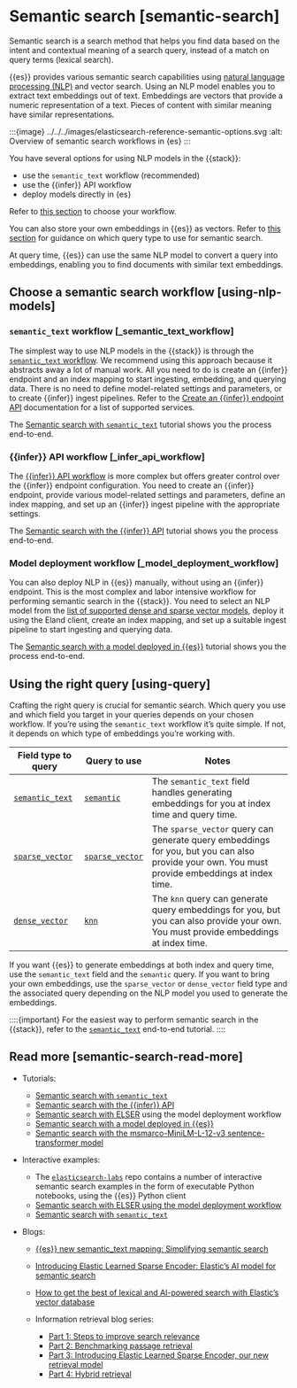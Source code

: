 # Semantic search [semantic-search]

Semantic search is a search method that helps you find data based on the intent and contextual meaning of a search query, instead of a match on query terms (lexical search).

{{es}} provides various semantic search capabilities using [natural language processing (NLP)](../../../explore-analyze/machine-learning/nlp.md) and vector search. Using an NLP model enables you to extract text embeddings out of text. Embeddings are vectors that provide a numeric representation of a text. Pieces of content with similar meaning have similar representations.

:::{image} ../../../images/elasticsearch-reference-semantic-options.svg
:alt: Overview of semantic search workflows in {es}
:::

You have several options for using NLP models in the {{stack}}:

* use the `semantic_text` workflow (recommended)
* use the {{infer}} API workflow
* deploy models directly in {es}

Refer to [this section](../../../solutions/search/semantic-search.md#using-nlp-models) to choose your workflow.

You can also store your own embeddings in {{es}} as vectors. Refer to [this section](../../../solutions/search/semantic-search.md#using-query) for guidance on which query type to use for semantic search.

At query time, {{es}} can use the same NLP model to convert a query into embeddings, enabling you to find documents with similar text embeddings.


## Choose a semantic search workflow [using-nlp-models]


### `semantic_text` workflow [_semantic_text_workflow]

The simplest way to use NLP models in the {{stack}} is through the [`semantic_text` workflow](../../../solutions/search/semantic-search/semantic-search-semantic-text.md). We recommend using this approach because it abstracts away a lot of manual work. All you need to do is create an {{infer}} endpoint and an index mapping to start ingesting, embedding, and querying data. There is no need to define model-related settings and parameters, or to create {{infer}} ingest pipelines. Refer to the [Create an {{infer}} endpoint API](https://www.elastic.co/guide/en/elasticsearch/reference/current/put-inference-api.html) documentation for a list of supported services.

The [Semantic search with `semantic_text`](../../../solutions/search/semantic-search/semantic-search-semantic-text.md) tutorial shows you the process end-to-end.


### {{infer}} API workflow [_infer_api_workflow]

The [{{infer}} API workflow](../../../solutions/search/inference-api.md) is more complex but offers greater control over the {{infer}} endpoint configuration. You need to create an {{infer}} endpoint, provide various model-related settings and parameters, define an index mapping, and set up an {{infer}} ingest pipeline with the appropriate settings.

The [Semantic search with the {{infer}} API](../../../solutions/search/inference-api.md) tutorial shows you the process end-to-end.


### Model deployment workflow [_model_deployment_workflow]

You can also deploy NLP in {{es}} manually, without using an {{infer}} endpoint. This is the most complex and labor intensive workflow for performing semantic search in the {{stack}}. You need to select an NLP model from the [list of supported dense and sparse vector models](../../../explore-analyze/machine-learning/nlp/ml-nlp-model-ref.md#ml-nlp-model-ref-text-embedding), deploy it using the Eland client, create an index mapping, and set up a suitable ingest pipeline to start ingesting and querying data.

The [Semantic search with a model deployed in {{es}}](../../../solutions/search/semantic-search/semantic-search-deployed-nlp-model.md) tutorial shows you the process end-to-end.


## Using the right query [using-query]

Crafting the right query is crucial for semantic search. Which query you use and which field you target in your queries depends on your chosen workflow. If you’re using the `semantic_text` workflow it’s quite simple. If not, it depends on which type of embeddings you’re working with.

| Field type to query | Query to use | Notes |
| --- | --- | --- |
| [`semantic_text`](https://www.elastic.co/guide/en/elasticsearch/reference/current/semantic-text.html) | [`semantic`](https://www.elastic.co/guide/en/elasticsearch/reference/current/query-dsl-semantic-query.html) | The `semantic_text` field handles generating embeddings for you at index time and query time. |
| [`sparse_vector`](https://www.elastic.co/guide/en/elasticsearch/reference/current/sparse-vector.html) | [`sparse_vector`](https://www.elastic.co/guide/en/elasticsearch/reference/current/query-dsl-sparse-vector-query.html) | The `sparse_vector` query can generate query embeddings for you, but you can also provide your own. You must provide embeddings at index time. |
| [`dense_vector`](https://www.elastic.co/guide/en/elasticsearch/reference/current/dense-vector.html) | [`knn`](https://www.elastic.co/guide/en/elasticsearch/reference/current/query-dsl-knn-query.html) | The `knn` query can generate query embeddings for you, but you can also provide your own. You must provide embeddings at index time. |

If you want {{es}} to generate embeddings at both index and query time, use the `semantic_text` field and the `semantic` query. If you want to bring your own embeddings, use the `sparse_vector` or `dense_vector` field type and the associated query depending on the NLP model you used to generate the embeddings.

::::{important}
For the easiest way to perform semantic search in the {{stack}}, refer to the [`semantic_text`](../../../solutions/search/semantic-search/semantic-search-semantic-text.md) end-to-end tutorial.
::::



## Read more [semantic-search-read-more]

* Tutorials:

    * [Semantic search with `semantic_text`](../../../solutions/search/semantic-search/semantic-search-semantic-text.md)
    * [Semantic search with the {{infer}} API](../../../solutions/search/inference-api.md)
    * [Semantic search with ELSER](../../../solutions/search/vector/sparse-vector-elser.md) using the model deployment workflow
    * [Semantic search with a model deployed in {{es}}](../../../solutions/search/semantic-search/semantic-search-deployed-nlp-model.md)
    * [Semantic search with the msmarco-MiniLM-L-12-v3 sentence-transformer model](../../../explore-analyze/machine-learning/nlp/ml-nlp-text-emb-vector-search-example.md)

* Interactive examples:

    * The [`elasticsearch-labs`](https://github.com/elastic/elasticsearch-labs) repo contains a number of interactive semantic search examples in the form of executable Python notebooks, using the {{es}} Python client
    * [Semantic search with ELSER using the model deployment workflow](https://github.com/elastic/elasticsearch-labs/blob/main/notebooks/search/03-ELSER.ipynb)
    * [Semantic search with `semantic_text`](https://github.com/elastic/elasticsearch-labs/blob/main/notebooks/search/09-semantic-text.ipynb)

* Blogs:

    * [{{es}} new semantic_text mapping: Simplifying semantic search](https://www.elastic.co/search-labs/blog/semantic-search-simplified-semantic-text)
    * [Introducing Elastic Learned Sparse Encoder: Elastic’s AI model for semantic search](https://www.elastic.co/blog/may-2023-launch-sparse-encoder-ai-model)
    * [How to get the best of lexical and AI-powered search with Elastic’s vector database](https://www.elastic.co/blog/lexical-ai-powered-search-elastic-vector-database)
    * Information retrieval blog series:

        * [Part 1: Steps to improve search relevance](https://www.elastic.co/blog/improving-information-retrieval-elastic-stack-search-relevance)
        * [Part 2: Benchmarking passage retrieval](https://www.elastic.co/blog/improving-information-retrieval-elastic-stack-benchmarking-passage-retrieval)
        * [Part 3: Introducing Elastic Learned Sparse Encoder, our new retrieval model](https://www.elastic.co/blog/may-2023-launch-information-retrieval-elasticsearch-ai-model)
        * [Part 4: Hybrid retrieval](https://www.elastic.co/blog/improving-information-retrieval-elastic-stack-hybrid)









